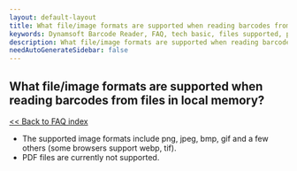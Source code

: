 ```yaml
---
layout: default-layout
title: What file/image formats are supported when reading barcodes from files in local memory?
keywords: Dynamsoft Barcode Reader, FAQ, tech basic, files supported, pdf
description: What file/image formats are supported when reading barcodes from files in local memory?
needAutoGenerateSidebar: false
---
```


## What file/image formats are supported when reading barcodes from files in local memory?

[<< Back to FAQ index](index.md)

- The supported image formats include png, jpeg, bmp, gif and a few others (some browsers support webp, tif).
- PDF files are currently not supported.
